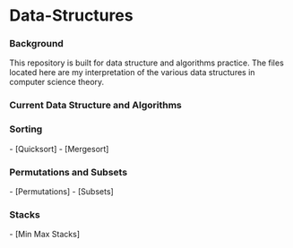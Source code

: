 # Data-Structures

<h3>Background</h3>
This repository is built for data structure and algorithms practice. The files located here are my interpretation of the various data structures in computer science theory.

<h3>Current Data Structure and Algorithms</h3>

<h3>Sorting</h3>
- [Quicksort]
- [Mergesort]

<h3>Permutations and Subsets</h3>
- [Permutations]
- [Subsets]

<h3>Stacks</h3>
- [Min Max Stacks]
